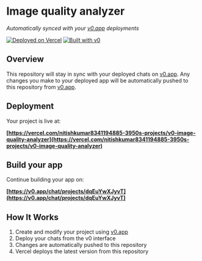 # Image quality analyzer

*Automatically synced with your [v0.app](https://v0.app) deployments*

[![Deployed on Vercel](https://img.shields.io/badge/Deployed%20on-Vercel-black?style=for-the-badge&logo=vercel)](https://vercel.com/nitishkumar8341194885-3950s-projects/v0-image-quality-analyzer)
[![Built with v0](https://img.shields.io/badge/Built%20with-v0.app-black?style=for-the-badge)](https://v0.app/chat/projects/dqEuYwXJyvT)

## Overview

This repository will stay in sync with your deployed chats on [v0.app](https://v0.app).
Any changes you make to your deployed app will be automatically pushed to this repository from [v0.app](https://v0.app).

## Deployment

Your project is live at:

**[https://vercel.com/nitishkumar8341194885-3950s-projects/v0-image-quality-analyzer](https://vercel.com/nitishkumar8341194885-3950s-projects/v0-image-quality-analyzer)**

## Build your app

Continue building your app on:

**[https://v0.app/chat/projects/dqEuYwXJyvT](https://v0.app/chat/projects/dqEuYwXJyvT)**

## How It Works

1. Create and modify your project using [v0.app](https://v0.app)
2. Deploy your chats from the v0 interface
3. Changes are automatically pushed to this repository
4. Vercel deploys the latest version from this repository